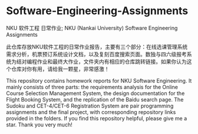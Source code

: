 # Software-Engineering-Assignments
NKU 软件工程 日常作业; NKU (Nankai University) Software Engineering Assignments

此仓库存放NKU软件工程的日常作业报告，主要有三个部分：在线选课管理系统需求分析，机票预订系统设计文档，以及复刻百度搜索页面。数独与四六级报考系统为结对编程作业和最终大作业，文件夹内有相应的仓库跳转链接。如果你认为这个仓库对你有用，请给我一颗星，非常感激！

This repository contains homework reports for NKU Software Engineering. It mainly consists of three parts: the requirements analysis for the Online Course Selection Management System, the design documentation for the Flight Booking System, and the replication of the Baidu search page. The Sudoku and CET-4/CET-6 Registration System are pair programming assignments and the final project, with corresponding repository links provided in the folders. If you find this repository helpful, please give me a star. Thank you very much!
